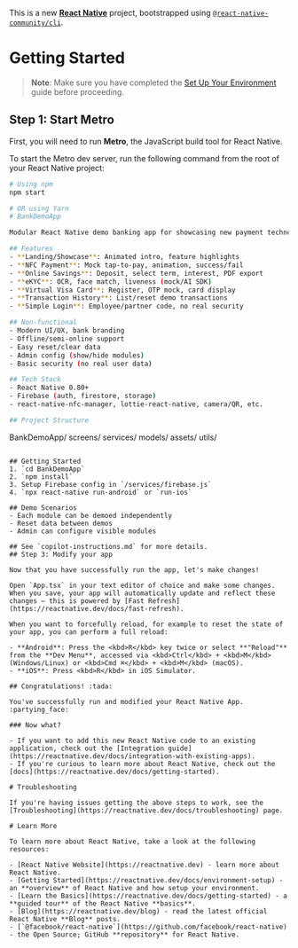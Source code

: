 This is a new [**React Native**](https://reactnative.dev) project, bootstrapped using [`@react-native-community/cli`](https://github.com/react-native-community/cli).

# Getting Started

> **Note**: Make sure you have completed the [Set Up Your Environment](https://reactnative.dev/docs/set-up-your-environment) guide before proceeding.

## Step 1: Start Metro

First, you will need to run **Metro**, the JavaScript build tool for React Native.

To start the Metro dev server, run the following command from the root of your React Native project:

```sh
# Using npm
npm start

# OR using Yarn
# BankDemoApp

Modular React Native demo banking app for showcasing new payment technologies and digital banking solutions. Uses Firebase as backend and supports rapid prototyping for internal and partner demos.

## Features
- **Landing/Showcase**: Animated intro, feature highlights
- **NFC Payment**: Mock tap-to-pay, animation, success/fail
- **Online Savings**: Deposit, select term, interest, PDF export
- **eKYC**: OCR, face match, liveness (mock/AI SDK)
- **Virtual Visa Card**: Register, OTP mock, card display
- **Transaction History**: List/reset demo transactions
- **Simple Login**: Employee/partner code, no real security

## Non-functional
- Modern UI/UX, bank branding
- Offline/semi-online support
- Easy reset/clear data
- Admin config (show/hide modules)
- Basic security (no real user data)

## Tech Stack
- React Native 0.80+
- Firebase (auth, firestore, storage)
- react-native-nfc-manager, lottie-react-native, camera/QR, etc.

## Project Structure
```
BankDemoApp/
  screens/
  services/
  models/
  assets/
  utils/
```

## Getting Started
1. `cd BankDemoApp`
2. `npm install`
3. Setup Firebase config in `/services/firebase.js`
4. `npx react-native run-android` or `run-ios`

## Demo Scenarios
- Each module can be demoed independently
- Reset data between demos
- Admin can configure visible modules

## See `copilot-instructions.md` for more details.
## Step 3: Modify your app

Now that you have successfully run the app, let's make changes!

Open `App.tsx` in your text editor of choice and make some changes. When you save, your app will automatically update and reflect these changes — this is powered by [Fast Refresh](https://reactnative.dev/docs/fast-refresh).

When you want to forcefully reload, for example to reset the state of your app, you can perform a full reload:

- **Android**: Press the <kbd>R</kbd> key twice or select **"Reload"** from the **Dev Menu**, accessed via <kbd>Ctrl</kbd> + <kbd>M</kbd> (Windows/Linux) or <kbd>Cmd ⌘</kbd> + <kbd>M</kbd> (macOS).
- **iOS**: Press <kbd>R</kbd> in iOS Simulator.

## Congratulations! :tada:

You've successfully run and modified your React Native App. :partying_face:

### Now what?

- If you want to add this new React Native code to an existing application, check out the [Integration guide](https://reactnative.dev/docs/integration-with-existing-apps).
- If you're curious to learn more about React Native, check out the [docs](https://reactnative.dev/docs/getting-started).

# Troubleshooting

If you're having issues getting the above steps to work, see the [Troubleshooting](https://reactnative.dev/docs/troubleshooting) page.

# Learn More

To learn more about React Native, take a look at the following resources:

- [React Native Website](https://reactnative.dev) - learn more about React Native.
- [Getting Started](https://reactnative.dev/docs/environment-setup) - an **overview** of React Native and how setup your environment.
- [Learn the Basics](https://reactnative.dev/docs/getting-started) - a **guided tour** of the React Native **basics**.
- [Blog](https://reactnative.dev/blog) - read the latest official React Native **Blog** posts.
- [`@facebook/react-native`](https://github.com/facebook/react-native) - the Open Source; GitHub **repository** for React Native.
